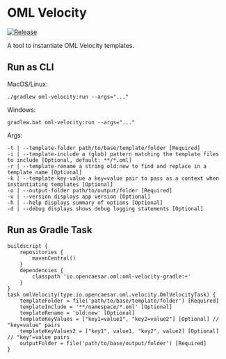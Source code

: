 # OML Velocity

[![Release](https://img.shields.io/github/v/tag/opencaesar/oml-tools?label=release)](https://github.com/opencaesar/oml-tools/releases/latest)

A tool to instantiate OML Velocity templates.

## Run as CLI

MacOS/Linux:
```
./gradlew oml-velocity:run --args="..."
```
Windows:
```
gradlew.bat oml-velocity:run --args="..."
```
Args:
```
-t | --template-folder path/to/base/template/folder [Required]
-i | --template-include a (glob) pattern matching the template files to include [Optional, default: **/*.oml]
-r | --template-rename a string old:new to find and replace in a template name [Optional]
-k | --template-key-value a key=value pair to pass as a context when instantiating templates [Optional]
-o | --output-folder path/to/output/folder [Required]
-v | --version displays app version [Optional]
-h | --help displays summary of options [Optional]
-d | --debug displays shows debug logging statements [Optional]
```

## Run as Gradle Task
```
buildscript {
	repositories {
  		mavenCentral()
	}
	dependencies {
		classpath 'io.opencaesar.oml:oml-velocity-gradle:+'
	}
}
task omlVelocity(type:io.opencaesar.oml.velocity.OmlVelocityTask) {
	templateFolder = file('path/to/base/template/folder') [Required]
	templateInclude = '**/namespace/*.oml' [Optional]
	templateRename = 'old:new' [Optional]
	templateKeyValues = ["key1=value1", "key2=value2"] [Optional] // "key=value" pairs
	templateKeyValues2 = ["key1", value1, "key2", value2] [Optional] // "key"=value pairs
	outputFolder = file('path/to/base/output/folder') [Required]
}               
```
